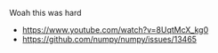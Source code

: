 Woah this was hard

- https://www.youtube.com/watch?v=8UqtMcX_kg0
- https://github.com/numpy/numpy/issues/13465
